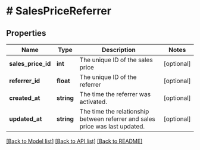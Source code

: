 # # SalesPriceReferrer

## Properties

Name | Type | Description | Notes
------------ | ------------- | ------------- | -------------
**sales_price_id** | **int** | The unique ID of the sales price | [optional] 
**referrer_id** | **float** | The unique ID of the referrer | [optional] 
**created_at** | **string** | The time the referrer was activated. | [optional] 
**updated_at** | **string** | The time the relationship between referrer and sales price was last updated. | [optional] 

[[Back to Model list]](../../README.md#documentation-for-models) [[Back to API list]](../../README.md#documentation-for-api-endpoints) [[Back to README]](../../README.md)


